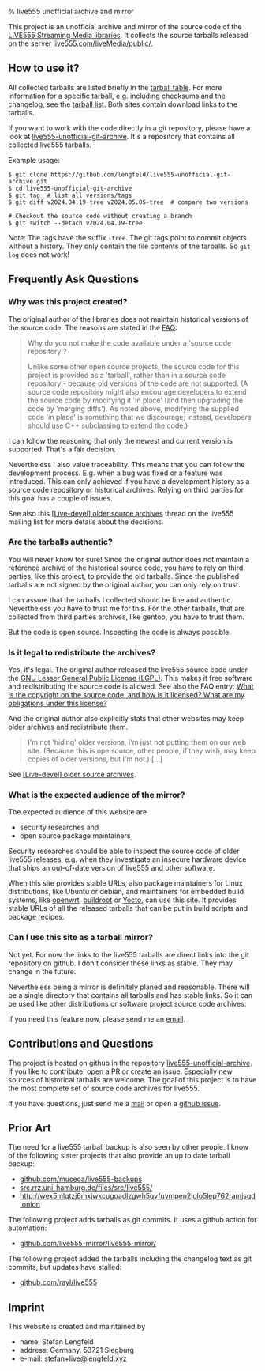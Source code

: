 % live555 unofficial archive and mirror

This project is an unofficial archive and mirror of the source code of the
[LIVE555 Streaming Media libraries](http://live555.com/liveMedia/). It collects
the source tarballs released on the server
[live555.com/liveMedia/public/](http://live555.com/liveMedia/public/).


## How to use it?

All collected tarballs are listed briefly in the [tarball table](table.html).
For more information for a specific tarball, e.g. including checksums and the
changelog, see the [tarball list](list.html). Both sites contain download
links to the tarballs.

If you want to work with the code directly in a git repository, please
have a look at
[live555-unofficial-git-archive](https://github.com/lengfeld/live555-unofficial-git-archive).
It's a repository that contains all collected live555 tarballs.

Example usage:

    $ git clone https://github.com/lengfeld/live555-unofficial-git-archive.git
    $ cd live555-unofficial-git-archive
    $ git tag  # list all versions/tags
    $ git diff v2024.04.19-tree v2024.05.05-tree  # compare two versions

    # Checkout the source code without creating a branch
    $ git switch --detach v2024.04.19-tree

_Note_: The tags have the suffix `-tree`. The git tags point to commit objects
without a history. They only contain the file contents of the tarballs. So `git
log` does not work!


## Frequently Ask Questions

### Why was this project created?

The original author of the libraries does not maintain historical versions of
the source code. The reasons are stated in the
[FAQ](http://live555.com/liveMedia/faq.html#no-source-code-repository):

> Why do you not make the code available under a 'source code repository'?
>
> Unlike some other open source projects, the source code for this project is
> provided as a 'tarball', rather than in a source code repository - because
> old versions of the code are not supported. (A source code repository might
> also encourage developers to extend the source code by modifying it 'in
> place' (and then upgrading the code by 'merging diffs'). As noted above,
> modifying the supplied code 'in place' is something that we discourage;
> instead, developers should use C++ subclassing to extend the code.)

I can follow the reasoning that only the newest and current version is
supported. That's a fair decision.

Nevertheless I also value traceability. This means that you can follow the
development process. E.g. when a bug was fixed or a feature was introduced.
This can only achieved if you have a development history as a source code
repository or historical archives.  Relying on third parties for this goal has
a couple of issues.

See also this [[Live-devel] older source
archives](http://lists.live555.com/pipermail/live-devel/2011-November/014127.html)
thread on the live555 mailing list for more details about the decisions.


### Are the tarballs authentic?

You will never know for sure! Since the original author does not maintain a
reference archive of the historical source code, you have to rely on third
parties, like this project, to provide the old tarballs. Since the published
tarballs are not signed by the original author, you can only rely on trust.

I can assure that the tarballs I collected should be fine and authentic.
Nevertheless you have to trust me for this. For the other tarballs, that are
collected from third parties archives, like gentoo, you have to trust them.

But the code is open source. Inspecting the code is always possible.


### Is it legal to redistribute the archives?

Yes, it's legal. The original author released the live555 source code under the
[GNU Lesser General Public License (LGPL)](https://www.gnu.org/licenses/lgpl-3.0.html).
This makes it free software and redistributing the source code is allowed.
See also the FAQ entry: [What is the copyright on the source code, and how is it licensed? What are my obligations under this license?](http://www.live555.com/liveMedia/faq.html#copyright-and-license)

And the original author also explicitly stats that other websites may keep
older archives and redistribute them.

> I'm not 'hiding' older versions; I'm just not putting them on our web site.
> (Because this is ope source, other people, if they wish, may keep copies of
> older versions, but I'm not.)
> [...]

See [[Live-devel] older source archives](http://lists.live555.com/pipermail/live-devel/2011-November/014131.html).


### What is the expected audience of the mirror?

The expected audience of this website are

* security researches and
* open source package maintainers

Security researches should be able to inspect the source code of older live555
releases, e.g. when they investigate an insecure hardware device that ships an
out-of-date version of live555 and other software.

When this site provides stable URLs, also package maintainers for Linux
distributions, like Ubuntu or debian, and maintainers for embedded build
systems, like [openwrt](https://openwrt.org/),
[buildroot](https://buildroot.org/) or [Yocto](https://www.yoctoproject.org/),
can use this site. It provides stable URLs of all the released tarballs that
can be put in build scripts and package recipes.


### Can I use this site as a tarball mirror?

Not yet. For now the links to the live555 tarballs are direct links into the
git repository on github. I don't consider these links as stable. They may
change in the future.

Nevertheless being a mirror is definitely planed and reasonable. There will be
a single directory that contains all tarballs and has stable links. So it can
be used like other distributions or software project source code archives.

If you need this feature now, please send me an
[email](mailto:stefan+live@lengfeld.xyz).


## Contributions and Questions

The project is hosted on github in the repository
[live555-unofficial-archive](https://github.com/lengfeld/live555-unofficial-archive/).
If you like to contribute, open a PR or create an issue. Especially new sources
of historical tarballs are welcome. The goal of this project is to have the
most complete set of source code archives for live555.

If you have questions, just send me a [mail](mailto:stefan+live@lengfeld.xyz)
or open a [github issue](https://github.com/lengfeld/live555-unofficial-archive/issues/new).


## Prior Art

The need for a live555 tarball backup is also seen by other people. I know of
the following sister projects that also provide an up to date tarball backup:

* [github.com/museoa/live555-backups](https://github.com/museoa/live555-backups)
* [src.rrz.uni-hamburg.de/files/src/live555/](https://src.rrz.uni-hamburg.de/files/src/live555/)
* http://wex5mlqtzj6mxjwkcugoadlzgwh5qvfuympen2iolo5lep762ramjsqd.onion

The following project adds tarballs as git commits. It uses a github action for automation:

* [github.com/live555-mirror/live555-mirror/](https://github.com/live555-mirror/live555-mirror/)

The following project added the tarballs including the changelog text as git
commits, but updates have stalled:

* [github.com/rayl/live555](https://github.com/rayl/live555)


## Imprint

This website is created and maintained by

* name: Stefan Lengfeld
* address: Germany, 53721 Siegburg
* e-mail: [stefan+live@lengfeld.xyz](mailto:stefan+live@lengfeld.xyz)
